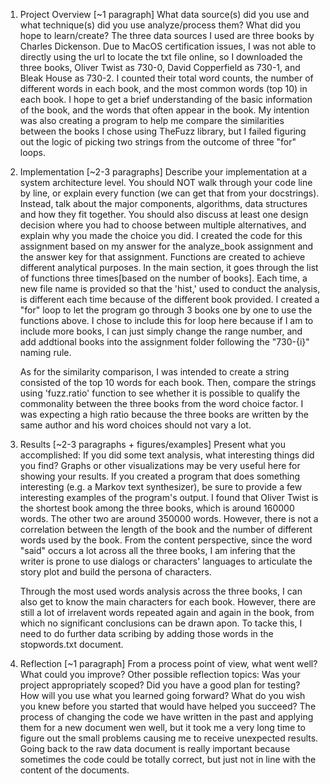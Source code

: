 1. Project Overview [~1 paragraph] What data source(s) did you use and what technique(s) did you use analyze/process them? What did you hope to learn/create?
    The three data sources I used are three books by Charles Dickenson. Due to MacOS certification issues, I was not able to directly using the url to locate the txt file online, so I downloaded the three books, Oliver Twist as 730-0, David Copperfield as 730-1, and Bleak House as 730-2. I counted their total word counts, the number of different words in each book, and the most common words (top 10) in each book. I hope to get a brief understanding of the basic information of the book, and the words that often appear in the book. My intention was also creating a program to help me compare the similarities between the books I chose using TheFuzz library, but I failed figuring out the logic of picking two strings from the outcome of three "for" loops. 



2. Implementation [~2-3 paragraphs] Describe your implementation at a system architecture level. You should NOT walk through your code line by line, or explain every function (we can get that from your docstrings). Instead, talk about the major components, algorithms, data structures and how they fit together. You should also discuss at least one design decision where you had to choose between multiple alternatives, and explain why you made the choice you did.
    I created the code for this assignment based on my answer for the analyze_book assignment and the answer key for that assignment. Functions are created to achieve different analytical purposes. In the main section, it goes through the list of functions three times[based on the number of books]. Each time, a new file name is provided so that the 'hist,' used to conduct the analysis, is different each time because of the different book provided. I created a "for" loop to let the program go through 3 books one by one to use the functions above. I chose to include this for loop here because if I am to include more books, I can just simply change the range number, and add addtional books into the assignment folder following the "730-{i}" naming rule.

    As for the similarity comparison, I was intended to create a string consisted of the top 10 words for each book. Then, compare the strings using 'fuzz.ratio' function to see whether it is possible to qualify the commonality between the three books from the word choice factor. I was expecting a high ratio because the three books are written by the same author and his word choices should not vary a lot.


3. Results [~2-3 paragraphs + figures/examples] Present what you accomplished:
If you did some text analysis, what interesting things did you find? Graphs or other visualizations may be very useful here for showing your results.
If you created a program that does something interesting (e.g. a Markov text synthesizer), be sure to provide a few interesting examples of the program's output.
    I found that Oliver Twist is the shortest book among the three books, which is around 160000 words. The other two are around 350000 words. However, there is not a correlation between the length of the book and the number of different words used by the book. From the content perspective, since the word "said" occurs a lot across all the three books, I am infering that the writer is prone to use dialogs or characters' languages to articulate the story plot and build the persona of characters.

    Through the most used words analysis across the three books, I can also get to know the main characters for each book. However, there are still a lot of irrelavent words repeated again and again in the book, from which no significant conclusions can be drawn apon. To tacke this, I need to do further data scribing by adding those words in the stopwords.txt document.



4. Reflection [~1 paragraph] From a process point of view, what went well? What could you improve? Other possible reflection topics: Was your project appropriately scoped? Did you have a good plan for testing? How will you use what you learned going forward? What do you wish you knew before you started that would have helped you succeed?
    The process of changing the code we have written in the past and applying them for a new document wen well, but it took me a very long time to figure out the small problems causing me to receive unexpected results. Going back to the raw data document is really important because sometimes the code could be totally correct, but just not in line with the content of the documents. 